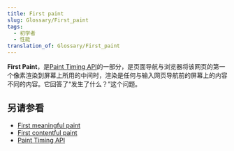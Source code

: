 ```yaml
---
title: First paint
slug: Glossary/First_paint
tags:
  - 初学者
  - 性能
translation_of: Glossary/First_paint
---
```

**First Paint**，是[Paint Timing API](/zh-CN/docs/)的一部分，是页面导航与浏览器将该网页的第一个像素渲染到屏幕上所用的中间时，渲染是任何与输入网页导航前的屏幕上的内容不同的内容。它回答了“发生了什么？”这个问题。

## 另请参看

- [First meaningful paint](/zh-CN/docs/Glossary/first_meaningful_paint)
- [First contentful paint](/zh-CN/docs/Glossary/First_contentful_paint)
- [Paint Timing API](/zh-CN/docs/)

